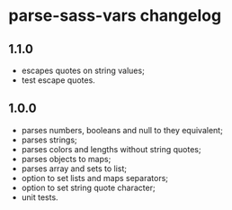 # parse-sass-vars changelog

## 1.1.0
- escapes quotes on string values;
- test escape quotes.

## 1.0.0

- parses numbers, booleans and null to they equivalent;
- parses strings;
- parses colors and lengths without string quotes;
- parses objects to maps;
- parses array and sets to list;
- option to set lists and maps separators;
- option to set string quote character;
- unit tests.
